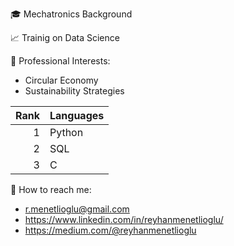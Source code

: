 🎓 Mechatronics Background 

📈 Trainig on Data Science 

📑 Professional Interests: 
   - Circular Economy 
   - Sustainability Strategies 
   
| Rank | Languages |
|-----:|-----------|
|     1| Python    |
|     2| SQL       |
|     3| C         |
   

📧 How to reach me: 
   - r.menetlioglu@gmail.com
   - https://www.linkedin.com/in/reyhanmenetlioglu/
   - https://medium.com/@reyhanmenetlioglu
